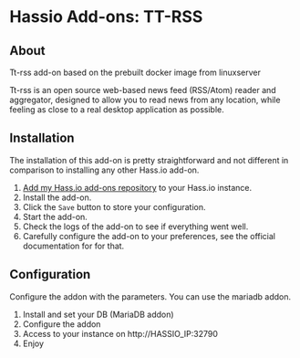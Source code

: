 # Hassio Add-ons: TT-RSS

## About

Tt-rss add-on based on the prebuilt docker image from linuxserver

Tt-rss is an open source web-based news feed (RSS/Atom) reader and aggregator, designed to allow you to read news from any location, while feeling as close to a real desktop application as possible.

## Installation

The installation of this add-on is pretty straightforward and not different in
comparison to installing any other Hass.io add-on.

1. [Add my Hass.io add-ons repository](https://github.com/lbouriez/hassio-addons) to your Hass.io instance.
2. Install the add-on.
3. Click the `Save` button to store your configuration.
4. Start the  add-on.
5. Check the logs of the add-on to see if everything went well.
6. Carefully configure the add-on to your preferences, see the official documentation for for that.

## Configuration
Configure the addon with the parameters. You can use the mariadb addon.

1. Install and set your DB (MariaDB addon)
2. Configure the addon
3. Access to your instance on http://HASSIO_IP:32790
4. Enjoy